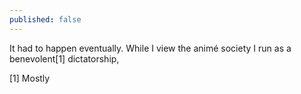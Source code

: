 ```yaml
---
published: false
---
```


It had to happen eventually. While I view the animé society I run as a benevolent[1] dictatorship, 

[1] Mostly